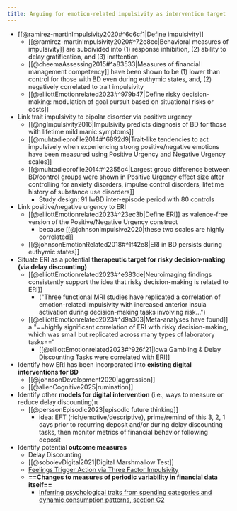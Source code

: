 ```yaml
---
title: Arguing for emotion-related impulsivity as intervention target
---
```



- [[@ramirez-martinImpulsivity2020#^6c6cf1|Define impulsivity]]
	- [[@ramirez-martinImpulsivity2020#^72e8cc|Behavioral measures of impulsivity]] are subdivided into (1) response inhibition, (2) ability to delay gratification, and (3) inattention
	- [[@cheemaAssessing2015#^a83533|Measures of financial management competency]] have been shown to be (1) lower than control for those with BD even during euthymic states, and, (2) negatively correlated to trait impulsivity
	- [[@elliottEmotionrelated2023#^979b47|Define risky decision-making: modulation of goal pursuit based on situational risks or costs]]
- Link trait impulsivity to bipolar disorder via positive urgency
	- [[@ngImpulsivity2016|Impulsivity predicts diagnosis of BD for those with lifetime mild manic symptoms]]
	- [[@muhtadieprofile2014#^6892d9|Trait-like tendencies to act impulsively when experiencing strong positive/negative emotions have been measured using Positive Urgency and Negative Urgency scales]]
	- [[@muhtadieprofile2014#^2355c4|Largest group difference between BD/control groups were shown in Positive Urgency effect size after controlling for anxiety disorders, impulse control disorders, lifetime history of substance use disorders]]
		- Study design: 91 IwBD inter-episode period with 80 controls
- Link positive/negative urgency to ERI
	- [[@elliottEmotionrelated2023#^23ec3b|Define ERI]] as valence-free version of the Positive/Negative Urgency construct
		- because [[@johnsonImpulsive2020|these two scales are highly correlated]]
	- [[@johnsonEmotionRelated2018#^1f42e8|ERI in BD persists during euthymic states]]
- Situate ERI as a potential **therapeutic target for risky decision-making (via delay discounting)**
	- [[@elliottEmotionrelated2023#^e383de|Neuroimaging findings consistently support the idea that risky decision-making is related to ERI]]
		- ("Three functional MRI studies have replicated a correlation of emotion-related impulsivity with increased anterior insula activation during decision-making tasks involving risk...")
	- [[@elliottEmotionrelated2023#^d9a303|Meta-analyses have found]] a "==highly significant correlation of ERI with risky decision-making, which was small but replicated across many types of laboratory tasks==“
		- [[@elliottEmotionrelated2023#^926f21|Iowa Gambling & Delay Discounting Tasks were correlated with ERI]]
- Identify how ERI has been incorporated into **existing digital interventions for BD**
	- [[@johnsonDevelopment2020|aggression]]
	- [[@allenCognitive2025|rumination]]
- Identify other **models for digital intervention** (i.e., ways to measure or reduce delay discounting)π
	- [[@perssonEpisodic2023|episodic future thinking]]
		- idea: EFT (rich/emotive/descriptive), prime/remind of this 3, 2, 1 days prior to recurring deposit and/or during delay discounting tasks, then monitor metrics of financial behavior following deposit
- Identify potential **outcome measures**
	- Delay Discounting
	- [[@sobolevDigital2021|Digital Marshmallow Test]]
	-  [Feelings Trigger Action via Three Factor Impulsivity](https://calm.berkeley.edu/self-report-measures/3-factor/)
	- **==Changes to measures of periodic variability in financial data itself==**
		- [Inferring psychological traits from spending categories and dynamic consumption patterns, section G2](https://epjdatascience.springeropen.com/articles/10.1140/epjds/s13688-021-00281-y#Sec2)
